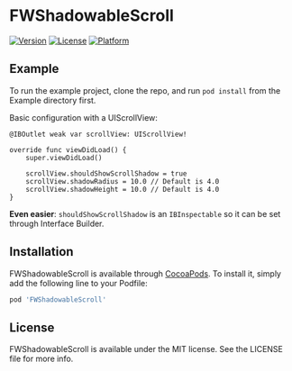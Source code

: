 # FWShadowableScroll

[![Version](https://img.shields.io/cocoapods/v/FWShadowableScroll.svg?style=flat)](https://cocoapods.org/pods/FWShadowableScroll)
[![License](https://img.shields.io/cocoapods/l/FWShadowableScroll.svg?style=flat)](https://cocoapods.org/pods/FWShadowableScroll)
[![Platform](https://img.shields.io/cocoapods/p/FWShadowableScroll.svg?style=flat)](https://cocoapods.org/pods/FWShadowableScroll)

## Example

To run the example project, clone the repo, and run `pod install` from the Example directory first.

Basic configuration with a UIScrollView:
```
@IBOutlet weak var scrollView: UIScrollView!

override func viewDidLoad() {
    super.viewDidLoad()
    
    scrollView.shouldShowScrollShadow = true
    scrollView.shadowRadius = 10.0 // Default is 4.0
    scrollView.shadowHeight = 10.0 // Default is 4.0
}
```

**Even easier**: `shouldShowScrollShadow` is an `IBInspectable` so it can be set through Interface Builder.

## Installation

FWShadowableScroll is available through [CocoaPods](https://cocoapods.org). To install
it, simply add the following line to your Podfile:

```ruby
pod 'FWShadowableScroll'
```

## License

FWShadowableScroll is available under the MIT license. See the LICENSE file for more info.
